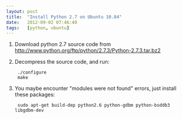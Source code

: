 ```yaml
---
layout: post
title:  "Install Python 2.7 on Ubuntu 10.04"
date:   2012-09-02 07:46:40
tags:   [python, ubuntu]
---
```



1. Download python 2.7 source code from <http://www.python.org/ftp/python/2.7.3/Python-2.7.3.tar.bz2>

1. Decompress the source code, and run:

        ./configure
        make

1. You maybe encounter "modules were not found" errors, just install these packages:

        sudo apt-get build-dep python2.6 python-gdbm python-bsddb3 libgdbm-dev
